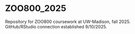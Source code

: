 # ZOO800_2025
Repository for ZOO800 coursework at UW-Madison, fall 2025.
GitHub/RStudio connection established 9/10/2025.
